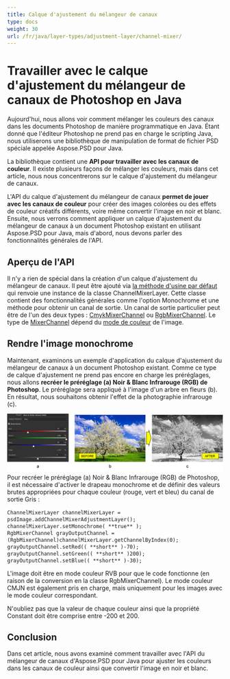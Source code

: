 ```yaml
---
title: Calque d'ajustement du mélangeur de canaux
type: docs
weight: 30
url: /fr/java/layer-types/adjustment-layer/channel-mixer/
---
```


# Travailler avec le calque d'ajustement du mélangeur de canaux de Photoshop en Java

Aujourd'hui, nous allons voir comment mélanger les couleurs des canaux dans les documents Photoshop de manière programmatique en Java. Étant donné que l'éditeur Photoshop ne prend pas en charge le scripting Java, nous utiliserons une bibliothèque de manipulation de format de fichier PSD spéciale appelée Aspose.PSD pour Java.

La bibliothèque contient une **API pour travailler avec les canaux de couleur**. Il existe plusieurs façons de mélanger les couleurs, mais dans cet article, nous nous concentrerons sur le calque d'ajustement du mélangeur de canaux.

L'API du calque d'ajustement du mélangeur de canaux **permet de jouer avec les canaux de couleur** pour créer des images colorées ou des effets de couleur créatifs différents, voire même convertir l'image en noir et blanc. Ensuite, nous verrons comment appliquer un calque d'ajustement du mélangeur de canaux à un document Photoshop existant en utilisant Aspose.PSD pour Java, mais d'abord, nous devons parler des fonctionnalités générales de l'API.

## Aperçu de l'API

Il n'y a rien de spécial dans la création d'un calque d'ajustement du mélangeur de canaux. Il peut être ajouté via [la méthode d'usine par défaut](https://reference.aspose.com/psd/java/com.aspose.psd.fileformats.psd/PsdImage#addChannelMixerAdjustmentLayer--) qui renvoie une instance de la classe ChannelMixerLayer. Cette classe contient des fonctionnalités générales comme l'option Monochrome et une méthode pour obtenir un canal de sortie. Un canal de sortie particulier peut être de l'un des deux types : [CmykMixerChannel](https://reference.aspose.com/psd/java/com.aspose.psd.fileformats.psd.layers.adjustmentlayers/CmykMixerChannel) ou [RgbMixerChannel](https://reference.aspose.com/psd/java/com.aspose.psd.fileformats.psd.layers.adjustmentlayers/RgbMixerChannel). Le type de [MixerChannel](https://reference.aspose.com/psd/java/com.aspose.psd.fileformats.psd.layers.adjustmentlayers/mixerchannel) dépend du [mode de couleur](https://reference.aspose.com/psd/java/com.aspose.psd.fileformats.psd/PsdImage#getColorMode--) de l'image.

## Rendre l'image monochrome

Maintenant, examinons un exemple d'application du calque d'ajustement du mélangeur de canaux à un document Photoshop existant. Comme ce type de calque d'ajustement ne prend pas encore en charge les préréglages, nous allons **recréer le préréglage (a) Noir & Blanc Infrarouge (RGB) de Photoshop**. Le préréglage sera appliqué à l'image d'un arbre en fleurs (b). En résultat, nous souhaitons obtenir l'effet de la photographie infrarouge (c).

![Example du calque d'ajustement du mélangeur de canaux](channel-mixer-adjustment-psd-layer-figure-1.png) Pour recréer le préréglage (a) Noir & Blanc Infrarouge (RGB) de Photoshop, il est nécessaire d'activer le drapeau monochrome et de définir des valeurs brutes appropriées pour chaque couleur (rouge, vert et bleu) du canal de sortie Gris :

    ChannelMixerLayer channelMixerLayer = psdImage.addChannelMixerAdjustmentLayer();
    channelMixerLayer.setMonochrome( **true** );
    RgbMixerChannel grayOutputChannel = (RgbMixerChannel)channelMixerLayer.getChannelByIndex(0);
    grayOutputChannel.setRed(( **short** )-70);
    grayOutputChannel.setGreen(( **short** )200);
    grayOutputChannel.setBlue(( **short** )-30);

L'image doit être en mode couleur RVB pour que le code fonctionne (en raison de la conversion en la classe RgbMixerChannel). Le mode couleur CMJN est également pris en charge, mais uniquement pour les images avec le mode couleur correspondant.

N'oubliez pas que la valeur de chaque couleur ainsi que la propriété Constant doit être comprise entre -200 et 200.

## Conclusion

Dans cet article, nous avons examiné comment travailler avec l'API du mélangeur de canaux d'Aspose.PSD pour Java pour ajuster les couleurs dans les canaux de couleur ainsi que convertir l'image en noir et blanc.

